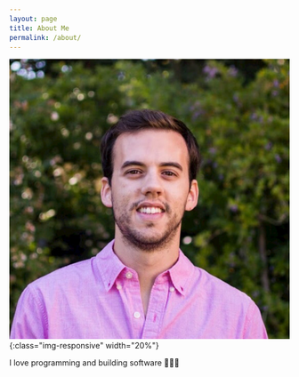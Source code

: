 ```yaml
---
layout: page
title: About Me
permalink: /about/
---
```

![image-title-here](/assets/725EE94F-96EB-4C4F-B3F3-20DDB4FA23B5.jpeg){:class="img-responsive" width="20%"}

I love programming and building software 👨🏻‍💻

